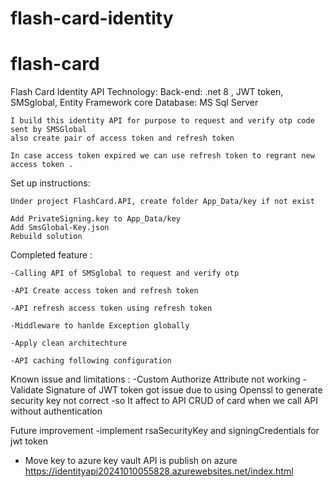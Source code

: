 # flash-card-identity
# flash-card
Flash Card Identity API Technology: 
  Back-end: .net 8 , JWT token, SMSglobal, Entity Framework core
  Database: MS Sql Server

	I build this identity API for purpose to request and verify otp code sent by SMSGlobal
	also create pair of access token and refresh token
	
	In case access token expired we can use refresh token to regrant new access token .


Set up instructions:

	Under project FlashCard.API, create folder App_Data/key if not exist

	Add PrivateSigning.key to App_Data/key
	Add SmsGlobal-Key.json
	Rebuild solution

Completed feature : 

	-Calling API of SMSglobal to request and verify otp

	-API Create access token and refresh token

	-API refresh access token using refresh token

	-Middleware to hanlde Exception globally

	-Apply clean architechture

	-API caching following configuration

Known issue and limitations :
	-Custom Authorize Attribute not working
	-Validate Signature of JWT token got issue due to using Openssl to generate security key not correct
	-so It affect to API CRUD of card when we call API without authentication
	
Future improvement
  -implement rsaSecurityKey and signingCredentials for jwt token
  - Move key to azure key vault
API is publish on azure https://identityapi20241010055828.azurewebsites.net/index.html